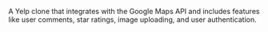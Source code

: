 A Yelp clone that integrates with the Google Maps API and includes features like user comments, star ratings, image uploading, and user authentication.
